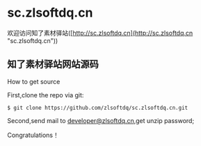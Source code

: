 # sc.zlsoftdq.cn #

欢迎访问知了素材驿站([http://sc.zlsoftdq.cn](http://sc.zlsoftdq.cn "sc.zlsoftdq.cn"))

## 知了素材驿站网站源码 ##

How to get source
   
First,clone the repo via git:

 `$ git clone https://github.com/zlsoftdq/sc.zlsoftdq.cn.git`

Second,send mail to developer@zlsoftdq.cn,get unzip password;

Congratulations！